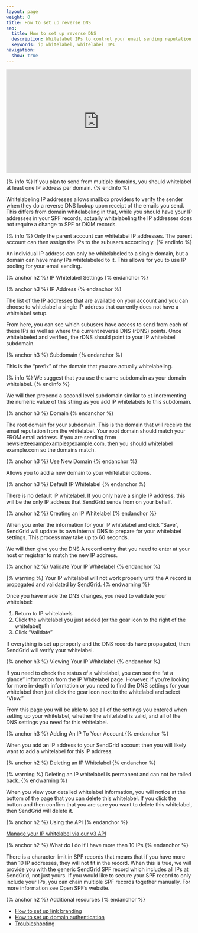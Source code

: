 ```yaml
---
layout: page
weight: 0
title: How to set up reverse DNS
seo:
  title: How to set up reverse DNS
  description: Whitelabel IPs to control your email sending reputation.
  keywords: ip whitelabel, whitelabel IPs
navigation:
  show: true
---
```


<iframe src="https://player.vimeo.com/video/149816616" width="500" height="281" frameborder="0" webkitallowfullscreen mozallowfullscreen allowfullscreen></iframe>

{% info %}
If you plan to send from multiple domains, you should whitelabel at least one IP address per domain.
{% endinfo %}

Whitelabeling IP addresses allows mailbox providers to verify the sender when they do a reverse DNS lookup upon receipt of the emails you send. This differs from domain whitelabeling in that, while you should have your IP addresses in your SPF records, actually whitelabeling the IP addresses does not require a change to SPF or DKIM records.

{% info %}
Only the parent account can whitelabel IP addresses. The parent account can then assign the IPs to the subusers accordingly.
{% endinfo %}

An individual IP address can only be whitelabeled to a single domain, but a domain can have many IPs whitelabeled to it. This allows for you to use IP pooling for your email sending.

{% anchor h2 %}
IP Whitelabel Settings
{% endanchor %}

{% anchor h3 %}
IP Address
{% endanchor %}

The list of the IP addresses that are available on your account and you can choose to whitelabel a single IP address that currently does not have a whitelabel setup.

From here, you can see which subusers have access to send from each of these IPs as well as where the current reverse DNS (rDNS) points. Once whitelabeled and verified, the rDNS should point to your IP whitelabel subdomain.

{% anchor h3 %}
Subdomain
{% endanchor %}

This is the “prefix” of the domain that you are actually whitelabeling.

{% info %}
We suggest that you use the same subdomain as your domain whitelabel.
{% endinfo %}

We will then prepend a second level subdomain similar to ```o1``` incrementing the numeric value of this string as you add IP whitelabels to this subdomain.

{% anchor h3 %}
Domain
{% endanchor %}

The root domain for your subdomain. This is the domain that will receive the email reputation from the whitelabel. Your root domain should match your FROM email address. If you are sending from newsletteexampexample@example.com, then you should whitelabel example.com so the domains match.

{% anchor h3 %}
Use New Domain
{% endanchor %}

Allows you to add a new domain to your whitelabel options.

{% anchor h3 %}
Default IP Whitelabel
{% endanchor %}

There is no default IP whitelabel. If you only have a single IP address, this will be the only IP address that SendGrid sends from on your behalf.

{% anchor h2 %}
Creating an IP Whitelabel
{% endanchor %}

When you enter the information for your IP whitelabel and click “Save”, SendGrid will update its own internal DNS to prepare for your whitelabel settings. This process may take up to 60 seconds.

We will then give you the DNS A record entry that you need to enter at your host or registrar to match the new IP address.

{% anchor h2 %}
Validate Your IP Whitelabel
{% endanchor %}

{% warning %}
Your IP whitelabel will not work properly until the A record is propagated and validated by SendGrid.
{% endwarning %}

Once you have made the DNS changes, you need to validate your whitelabel:

1. Return to IP whitelabels
2. Click the whitelabel you just added (or the gear icon to the right of the whitelabel)
3. Click “Validate”

If everything is set up properly and the DNS records have propagated, then SendGrid will verify your whitelabel.

{% anchor h3 %}
Viewing Your IP Whitelabel
{% endanchor %}

If you need to check the status of a whitelabel, you can see the “at a glance” information from the IP Whitelabel page. However, if you’re looking for more in-depth information or you need to find the DNS settings for your whitelabel then just click the gear icon next to the whitelabel and select “View.”

From this page you will be able to see all of the settings you entered when setting up your whitelabel, whether the whitelabel is valid, and all of the DNS settings you need for this whitelabel.

{% anchor h3 %}
Adding An IP To Your Account
{% endanchor %}

When you add an IP address to your SendGrid account then you will likely want to add a whitelabel for this IP address.

{% anchor h2 %}
Deleting an IP Whitelabel
{% endanchor %}

{% warning %}
Deleting an IP whitelabel is permanent and can not be rolled back.
{% endwarning %}

When you view your detailed whitelabel information, you will notice at the bottom of the page that you can delete this whitelabel. If you click the button and then confirm that you are sure you want to delete this whitelabel, then SendGrid will delete it.

{% anchor h2 %}
Using the API
{% endanchor %}

[Manage your IP whitelabel via our v3 API]({{root_url}}/API_Reference/Web_API_v3/Whitelabel/ips.html)

{% anchor h2 %}
What do I do if I have more than 10 IPs
{% endanchor %}

There is a character limit in SPF records that means that if you have more than 10 IP addresses, they will not fit in the record. When this is true, we will provide you with the generic SendGrid SPF record which includes all IPs at SendGrid, not just yours. If you would like to secure your SPF record to only include your IPs, you can chain multiple SPF records together manually. For more information see Open SPF’s website.

{% anchor h2 %}
Additional resources
{% endanchor %}

- [How to set up link branding]({{root_url}}/User_Guide/Settings/Sender_authentication/How_to_set_up_link_branding.html)
- [How to set up domain authentication]({{root_url}}/User_Guide/Settings/Sender_authentication/How_to_set_up_domain_authentication.html)
- [Troubleshooting]({{root_url}}/User_Guide/Settings/Sender_authentication/Troubleshooting.html)
